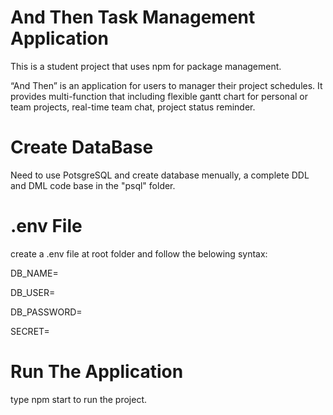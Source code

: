 # And Then Task Management Application

This is a student project that uses npm for package management.

“And Then” is an application for users to manager their project schedules.
It provides multi-function that including flexible gantt chart for personal or team projects, real-time team chat, project status reminder.

# Create DataBase
Need to use PotsgreSQL and create database menually, a complete DDL and DML code base in the "psql" folder.

# .env File
create a .env file at root folder and follow the belowing syntax:

DB_NAME=

DB_USER=

DB_PASSWORD=

SECRET=

# Run The Application
type npm start to run the project.
